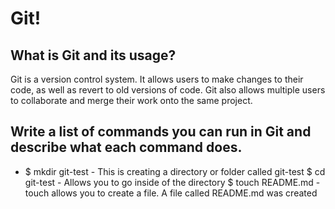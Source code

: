 # Git!

## What is Git and its usage?

Git is a version control system. It allows users to make changes to their code, as well as revert to old versions of code. Git also allows multiple users to collaborate and merge their work onto the same project.

## Write a list of commands you can run in Git and describe what each command does.

- $ mkdir git-test - This is creating a directory or folder called git-test
$ cd git-test - Allows you to go inside of the directory
$ touch README.md - touch allows you to create a file. A file called README.md was created
